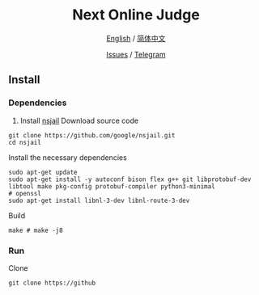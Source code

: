 <div align="center">

<h1 align="center">Next Online Judge</h1>



[English](./README.md) / [简体中文](./README_CN.md)

[Issues](https://github.com/AprilNEA/Next-Online-Judge/issues) / [Telegram](https://t.me/NextOJudge)

</div>

## Install
### Dependencies
1. Install [nsjail](https://nsjail.dev)
   Download source code

```shell
git clone https://github.com/google/nsjail.git
cd nsjail
```

Install the necessary dependencies

```shell
sudo apt-get update
sudo apt-get install -y autoconf bison flex g++ git libprotobuf-dev libtool make pkg-config protobuf-compiler python3-minimal
# openssl
sudo apt-get install libnl-3-dev libnl-route-3-dev
```

Build

```shell
make # make -j8
```

### Run
Clone
```shell
git clone https://github
```